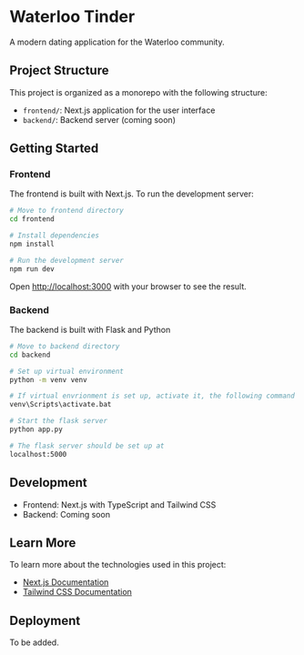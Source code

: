 # Waterloo Tinder

A modern dating application for the Waterloo community.

## Project Structure

This project is organized as a monorepo with the following structure:

- `frontend/`: Next.js application for the user interface
- `backend/`: Backend server (coming soon)

## Getting Started

### Frontend

The frontend is built with Next.js. To run the development server:

```bash
# Move to frontend directory
cd frontend

# Install dependencies
npm install

# Run the development server
npm run dev
```

Open [http://localhost:3000](http://localhost:3000) with your browser to see the result.

### Backend

The backend is built with Flask and Python

```bash
# Move to backend directory
cd backend

# Set up virtual environment
python -m venv venv

# If virtual envrionment is set up, activate it, the following command is for windows
venv\Scripts\activate.bat

# Start the flask server
python app.py

# The flask server should be set up at 
localhost:5000
```

## Development

- Frontend: Next.js with TypeScript and Tailwind CSS
- Backend: Coming soon

## Learn More

To learn more about the technologies used in this project:

- [Next.js Documentation](https://nextjs.org/docs)
- [Tailwind CSS Documentation](https://tailwindcss.com/docs)

## Deployment

To be added.

